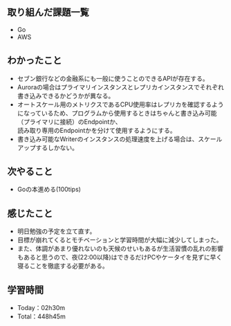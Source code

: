 ## 取り組んだ課題一覧
- Go
- AWS
 
## わかったこと
- セブン銀行などの金融系にも一般に使うことのできるAPIが存在する。
- Auroraの場合はプライマリインスタンスとレプリカインスタンスでそれぞれ書き込みできるかどうかが異なる。
- オートスケール用のメトリクスであるCPU使用率はレプリカを確認するようになっているため、プログラムから使用するときはちゃんと書き込み可能（プライマリに接続）のEndpointか、<br>
読み取り専用のEndpointかを分けて使用するようにする。
- 書き込み可能なWriterのインスタンスの処理速度を上げる場合は、スケールアップするしかない。

## 次やること
- Goの本進める(100tips)

## 感じたこと
- 明日勉強の予定を立て直す。
- 目標が崩れてくるとモチベーションと学習時間が大幅に減少してしまった。
- また、体調があまり優れないのも天候のせいもあるが生活習慣の乱れの影響もあると思うので、夜(22:00以降)はできるだけPCやケータイを見ずに早く寝ることを徹底する必要がある。

## 学習時間
- Today：02h30m
- Total：448h45m
